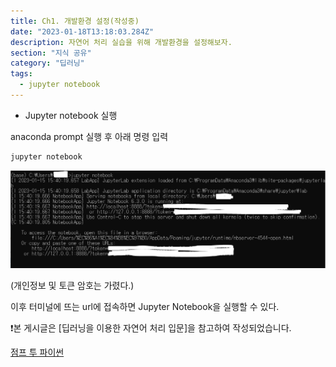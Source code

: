 ```yaml
---
title: Ch1. 개발환경 설정(작성중)
date: "2023-01-18T13:18:03.284Z"
description: 자연어 처리 실습을 위해 개발환경을 설정해보자.
section: "지식 공유" 
category: "딥러닝"
tags:
  - jupyter notebook
---
```


- Jupyter notebook 실행

anaconda prompt 실행 후 아래 명령 입력

```python
jupyter notebook
```

![jupyter1](jupyter1.png)

(개인정보 및 토큰 암호는 가렸다.)

이후 터미널에 뜨는 url에 접속하면 Jupyter Notebook을 실행할 수 있다.

❗본 게시글은 [딥러닝을 이용한 자연어 처리 입문]을 참고하여 작성되었습니다.

[점프 투 파이썬](https://wikidocs.net/book/2155)
